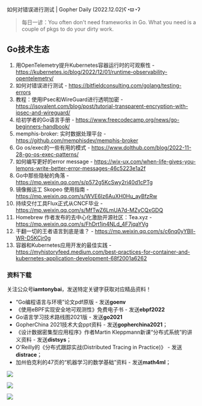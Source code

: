 如何对错误进行测试 | Gopher Daily (2022.12.02)ʕ◔ϖ◔ʔ

>每日一谚：You often don't need frameworks in Go. What you need is a couple of pkgs to do your dirty work.

## Go技术生态

1. 用OpenTelemetry提升Kubernetes容器运行时的可观察性 - https://kubernetes.io/blog/2022/12/01/runtime-observability-opentelemetry/
2. 如何对错误进行测试 - https://bitfieldconsulting.com/golang/testing-errors
3. 教程：使用IPsec和WireGuard进行透明加密 - https://isovalent.com/blog/post/tutorial-transparent-encryption-with-ipsec-and-wireguard/
4. 给初学者的Go语言手册 - https://www.freecodecamp.org/news/go-beginners-handbook/
5. memphis-broker: 实时数据处理平台 - https://github.com/memphisdev/memphis-broker
6. Go os/exec的一些有用的模式 - https://www.dolthub.com/blog/2022-11-28-go-os-exec-patterns/
7. 如何编写更好的error message - https://wix-ux.com/when-life-gives-you-lemons-write-better-error-messages-46c5223e1a2f
8. Go中那些隐秘的角落 - https://mp.weixin.qq.com/s/p572g5KcSwy2ri40d1cPTg
9. 镜像搬运工 Skopeo 使用指南 - https://mp.weixin.qq.com/s/WVE6Iz6AuXH0Hu_ayBfzRw
10. 持续交付工具Flux正式从CNCF毕业 - https://mp.weixin.qq.com/s/MfTwZ6LmUA7d-MZyCQxGDQ
11. Homebrew 作者发布的去中心化激励开源社区：Tea.xyz - https://mp.weixin.qq.com/s/FhDrt1jn4NLd_4F7jqaYVg
12. 干翻一切的王者语言到底是谁？ - https://mp.weixin.qq.com/s/c6nq0yYBIl-WR-D5KCjr0g
13. 容器和Kubernetes应用开发的最佳实践 - https://myhistoryfeed.medium.com/best-practices-for-container-and-kubernetes-application-development-68f2001a6262

### 资料下载

关注公众号**iamtonybai**，发送特定关键字获取对应精品资料！

* “Go编程语言与环境”论文pdf原版 - 发送**goenv**
* 《使用eBPF实现安全地可观测性》免费电子书 - 发送**ebpf2022**
* Go语言学习技术路线图2021版 - 发送**go2021**
* GopherChina 2021技术大会ppt资料 - 发送**gopherchina2021**；
* 《设计数据密集型应用程序》作者Martin Kleppmann新课“分布式系统”的讲义资料 - 发送**distsys**；
* O'Reilly的《分布式跟踪实战(Distributed Tracing in Practice)》 - 发送**distrace**；
* 加州伯克利的47页的“机器学习的数学基础”资料 - 发送**math4ml**；

![](https://mmbiz.qpic.cn/mmbiz_png/cH6WzfQ94mb54jsFJZ3Knmz8obUsf3PBShthmdSw5E01TcYmUReGkj0BWpxHak1HlnlzHvLmKax53YSGr7aNlA/0?wx_fmt=png)

![](https://mmbiz.qpic.cn/mmbiz_png/cH6WzfQ94mZsOgPXTXZgWiaE03ib9r9WFJXC6xJCA5Y6VSesOZqlGxYfODibvR7UPGxiaM7SZZNQZkRtggPXEfBdwQ/0?wx_fmt=png)

![](https://mmbiz.qpic.cn/mmbiz_png/cH6WzfQ94mb54jsFJZ3Knmz8obUsf3PBrSoqeMvoWCticN2cpU64fJ0FYQdXJhP7ia7WRh8628uOAsQYeE2NibRRw/0?wx_fmt=png)

